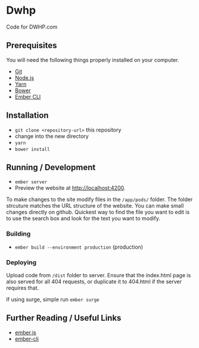 # Dwhp

Code for DWHP.com

## Prerequisites

You will need the following things properly installed on your computer.

* [Git](http://git-scm.com/)
* [Node.js](http://nodejs.org/)
* [Yarn](https://yarnpkg.com/)
* [Bower](http://bower.io/)
* [Ember CLI](http://www.ember-cli.com/)

## Installation

* `git clone <repository-url>` this repository
* change into the new directory
* `yarn`
* `bower install`

## Running / Development

* `ember server`
* Preview the website at [http://localhost:4200](http://localhost:4200).

To make changes to the site modify files in the `/app/pods/` folder. The folder strcuture matches the URL structure of the website. You can make small changes directly on github. Quickest way to find the file you want to edit is to use the search box and look for the text you want to modify.

### Building

* `ember build --environment production` (production)

### Deploying

Upload code from `/dist` folder to server. Ensure that the index.html page is also served for all 404 requests, or duplicate it to 404.html if the server requires that.

If using surge, simple run `ember surge`

## Further Reading / Useful Links

* [ember.js](http://emberjs.com/)
* [ember-cli](http://www.ember-cli.com/)
